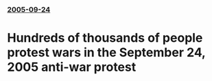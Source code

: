 ### [2005-09-24](/news/2005/09/24/index.md)

#  Hundreds of thousands of people protest wars in the September 24, 2005 anti-war protest



